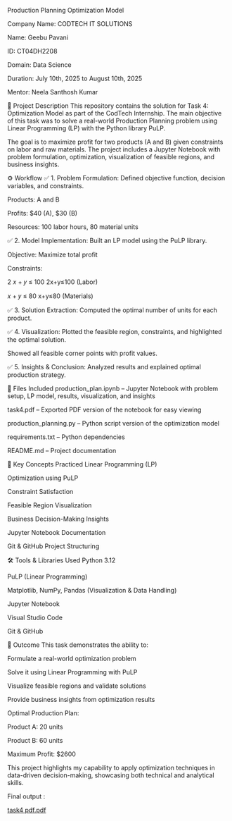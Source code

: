 Production Planning Optimization Model

Company Name: CODTECH IT SOLUTIONS

Name: Geebu Pavani

ID: CT04DH2208

Domain: Data Science

Duration: July 10th, 2025 to August 10th, 2025

Mentor: Neela Santhosh Kumar

📝 Project Description
This repository contains the solution for Task 4: Optimization Model as part of the CodTech Internship.
The main objective of this task was to solve a real-world Production Planning problem using Linear Programming (LP) with the Python library PuLP.

The goal is to maximize profit for two products (A and B) given constraints on labor and raw materials.
The project includes a Jupyter Notebook with problem formulation, optimization, visualization of feasible regions, and business insights.

⚙️ Workflow
✅ 1. Problem Formulation: Defined objective function, decision variables, and constraints.

Products: A and B

Profits: $40 (A), $30 (B)

Resources: 100 labor hours, 80 material units

✅ 2. Model Implementation: Built an LP model using the PuLP library.

Objective: Maximize total profit

Constraints:

2
𝑥
+
𝑦
≤
100
2x+y≤100 (Labor)

𝑥
+
𝑦
≤
80
x+y≤80 (Materials)

✅ 3. Solution Extraction: Computed the optimal number of units for each product.

✅ 4. Visualization: Plotted the feasible region, constraints, and highlighted the optimal solution.

Showed all feasible corner points with profit values.

✅ 5. Insights & Conclusion: Analyzed results and explained optimal production strategy.

📁 Files Included
production_plan.ipynb – Jupyter Notebook with problem setup, LP model, results, visualization, and insights

task4.pdf – Exported PDF version of the notebook for easy viewing

production_planning.py – Python script version of the optimization model

requirements.txt – Python dependencies

README.md – Project documentation

🧠 Key Concepts Practiced
Linear Programming (LP)

Optimization using PuLP

Constraint Satisfaction

Feasible Region Visualization

Business Decision-Making Insights

Jupyter Notebook Documentation

Git & GitHub Project Structuring

🛠 Tools & Libraries Used
Python 3.12

PuLP (Linear Programming)

Matplotlib, NumPy, Pandas (Visualization & Data Handling)

Jupyter Notebook

Visual Studio Code

Git & GitHub

🚀 Outcome
This task demonstrates the ability to:

Formulate a real-world optimization problem

Solve it using Linear Programming with PuLP

Visualize feasible regions and validate solutions

Provide business insights from optimization results

Optimal Production Plan:

Product A: 20 units

Product B: 60 units

Maximum Profit: $2600

This project highlights my capability to apply optimization techniques in data-driven decision-making, showcasing both technical and analytical skills.

Final output :

[task4 pdf.pdf](https://github.com/user-attachments/files/21484017/task4.pdf.pdf)
